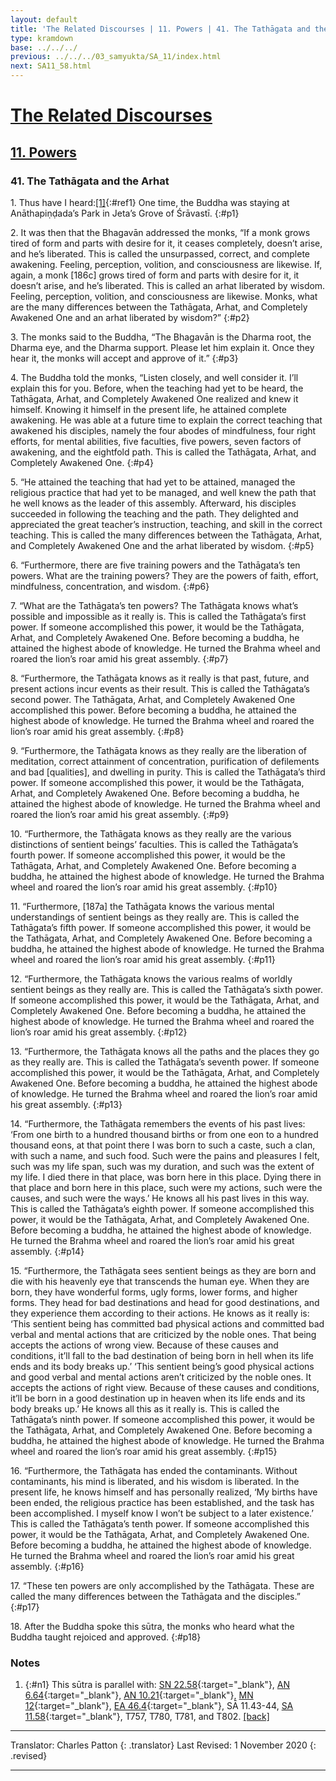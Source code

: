 ```yaml
---
layout: default
title: 'The Related Discourses | 11. Powers | 41. The Tathāgata and the Arhat'
type: kramdown
base: ../../../
previous: ../../../03_samyukta/SA_11/index.html
next: SA11_58.html
---
```


# [The Related Discourses](../../../03_samyukta/)
## [11. Powers](../../../03_samyukta/SA_11/)
### 41. The Tathāgata and the Arhat

1\. Thus have I heard:[\[1\]](#n1){:#ref1} One time, the Buddha was staying at Anāthapiṇḍada’s Park in Jeta’s Grove of Śrāvastī.
{:#p1}

2\. It was then that the Bhagavān addressed the monks, “If a monk grows tired of form and parts with desire for it, it ceases completely, doesn’t arise, and he’s liberated. This is called the unsurpassed, correct, and complete awakening. Feeling, perception, volition, and consciousness are likewise. If, again, a monk [186c] grows tired of form and parts with desire for it, it doesn’t arise, and he’s liberated. This is called an arhat liberated by wisdom. Feeling, perception, volition, and consciousness are likewise. Monks, what are the many differences between the Tathāgata, Arhat, and Completely Awakened One and an arhat liberated by wisdom?”
{:#p2}

3\. The monks said to the Buddha, “The Bhagavān is the Dharma root, the Dharma eye, and the Dharma support. Please let him explain it. Once they hear it, the monks will accept and approve of it.”
{:#p3}

4\. The Buddha told the monks, “Listen closely, and well consider it. I’ll explain this for you. Before, when the teaching had yet to be heard, the Tathāgata, Arhat, and Completely Awakened One realized and knew it himself. Knowing it himself in the present life, he attained complete awakening. He was able at a future time to explain the correct teaching that awakened his disciples, namely the four abodes of mindfulness, four right efforts, for mental abilities, five faculties, five powers, seven factors of awakening, and the eightfold path. This is called the Tathāgata, Arhat, and Completely Awakened One.
{:#p4}

5\. “He attained the teaching that had yet to be attained, managed the religious practice that had yet to be managed, and well knew the path that he well knows as the leader of this assembly. Afterward, his disciples succeeded in following the teaching and the path. They delighted and appreciated the great teacher’s instruction, teaching, and skill in the correct teaching. This is called the many differences between the Tathāgata, Arhat, and Completely Awakened One and the arhat liberated by wisdom.
{:#p5}

6\. “Furthermore, there are five training powers and the Tathāgata’s ten powers. What are the training powers? They are the powers of faith, effort, mindfulness, concentration, and wisdom.
{:#p6}

7\. “What are the Tathāgata’s ten powers? The Tathāgata knows what’s possible and impossible as it really is. This is called the Tathāgata’s first power. If someone accomplished this power, it would be the Tathāgata, Arhat, and Completely Awakened One. Before becoming a buddha, he attained the highest abode of knowledge. He turned the Brahma wheel and roared the lion’s roar amid his great assembly.
{:#p7}

8\. “Furthermore, the Tathāgata knows as it really is that past, future, and present actions incur events as their result. This is called the Tathāgata’s second power. The Tathāgata, Arhat, and Completely Awakened One accomplished this power. Before becoming a buddha, he attained the highest abode of knowledge. He turned the Brahma wheel and roared the lion’s roar amid his great assembly.
{:#p8}

9\. “Furthermore, the Tathāgata knows as they really are the liberation of meditation, correct attainment of concentration, purification of defilements and bad [qualities], and dwelling in purity. This is called the Tathāgata’s third power. If someone accomplished this power, it would be the Tathāgata, Arhat, and Completely Awakened One. Before becoming a buddha, he attained the highest abode of knowledge. He turned the Brahma wheel and roared the lion’s roar amid his great assembly.
{:#p9}

10\. “Furthermore, the Tathāgata knows as they really are the various distinctions of sentient beings’ faculties. This is called the Tathāgata’s fourth power. If someone accomplished this power, it would be the Tathāgata, Arhat, and Completely Awakened One. Before becoming a buddha, he attained the highest abode of knowledge. He turned the Brahma wheel and roared the lion’s roar amid his great assembly.
{:#p10}

11\. “Furthermore, [187a] the Tathāgata knows the various mental understandings of sentient beings as they really are. This is called the Tathāgata’s fifth power. If someone accomplished this power, it would be the Tathāgata, Arhat, and Completely Awakened One. Before becoming a buddha, he attained the highest abode of knowledge. He turned the Brahma wheel and roared the lion’s roar amid his great assembly.
{:#p11}

12\. “Furthermore, the Tathāgata knows the various realms of worldly sentient beings as they really are. This is called the Tathāgata’s sixth power. If someone accomplished this power, it would be the Tathāgata, Arhat, and Completely Awakened One. Before becoming a buddha, he attained the highest abode of knowledge. He turned the Brahma wheel and roared the lion’s roar amid his great assembly.
{:#p12}

13\. “Furthermore, the Tathāgata knows all the paths and the places they go as they really are. This is called the Tathāgata’s seventh power. If someone accomplished this power, it would be the Tathāgata, Arhat, and Completely Awakened One. Before becoming a buddha, he attained the highest abode of knowledge. He turned the Brahma wheel and roared the lion’s roar amid his great assembly.
{:#p13}

14\. “Furthermore, the Tathāgata remembers the events of his past lives: ‘From one birth to a hundred thousand births or from one eon to a hundred thousand eons, at that point there I was born to such a caste, such a clan, with such a name, and such food. Such were the pains and pleasures I felt, such was my life span, such was my duration, and such was the extent of my life. I died there in that place, was born here in this place. Dying there in that place and born here in this place, such were my actions, such were the causes, and such were the ways.’ He knows all his past lives in this way. This is called the Tathāgata’s eighth power. If someone accomplished this power, it would be the Tathāgata, Arhat, and Completely Awakened One. Before becoming a buddha, he attained the highest abode of knowledge. He turned the Brahma wheel and roared the lion’s roar amid his great assembly.
{:#p14}

15\. “Furthermore, the Tathāgata sees sentient beings as they are born and die with his heavenly eye that transcends the human eye. When they are born, they have wonderful forms, ugly forms, lower forms, and higher forms. They head for bad destinations and head for good destinations, and they experience them according to their actions. He knows as it really is: ‘This sentient being has committed bad physical actions and committed bad verbal and mental actions that are criticized by the noble ones. That being accepts the actions of wrong view. Because of these causes and conditions, it’ll fall to the bad destination of being born in hell when its life ends and its body breaks up.’ ‘This sentient being’s good physical actions and good verbal and mental actions aren’t criticized by the noble ones. It accepts the actions of right view. Because of these causes and conditions, it’ll be born in a good destination up in heaven when its life ends and its body breaks up.’ He knows all this as it really is. This is called the Tathāgata’s ninth power. If someone accomplished this power, it would be the Tathāgata, Arhat, and Completely Awakened One. Before becoming a buddha, he attained the highest abode of knowledge. He turned the Brahma wheel and roared the lion’s roar amid his great assembly.
{:#p15}

16\. “Furthermore, the Tathāgata has ended the contaminants. Without contaminants, his mind is liberated, and his wisdom is liberated. In the present life, he knows himself and has personally realized, ‘My births have been ended, the religious practice has been established, and the task has been accomplished. I myself know I won’t be subject to a later existence.’ This is called the Tathāgata’s tenth power. If someone accomplished this power, it would be the Tathāgata, Arhat, and Completely Awakened One. Before becoming a buddha, he attained the highest abode of knowledge. He turned the Brahma wheel and roared the lion’s roar amid his great assembly.
{:#p16}

17\. “These ten powers are only accomplished by the Tathāgata. These are called the many differences between the Tathāgata and the disciples.”
{:#p17}

18\. After the Buddha spoke this sūtra, the monks who heard what the Buddha taught rejoiced and approved.
{:#p18}

### Notes

1. {:#n1} This sūtra is parallel with: [SN 22.58](https://suttacentral.net/sn22.58){:target="_blank"}, [AN 6.64](https://suttacentral.net/an6.64){:target="_blank"}, [AN 10.21](https://suttacentral.net/an10.21){:target="_blank"}, [MN 12](https://suttacentral.net/mn12){:target="_blank"}, [EA 46.4](../../ekottarika/46/EA_46_04.html){:target="_blank"}, SĀ 11.43-44, [SA 11.58](SA11_58.html){:target="_blank"}, T757, T780, T781, and T802. [\[back\]](#ref1)

---

Translator: Charles Patton
{: .translator}
Last Revised: 1 November 2020
{: .revised}

---
